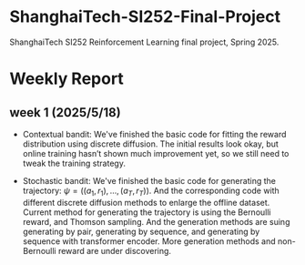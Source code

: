 # ShanghaiTech-SI252-Final-Project
ShanghaiTech SI252 Reinforcement Learning final project, Spring 2025.

# Weekly Report

## week 1 (2025/5/18)
- Contextual bandit: We've finished the basic code for fitting the reward distribution using discrete diffusion. The initial results look okay, but online training hasn’t shown much improvement yet, so we still need to tweak the training strategy.

- Stochastic bandit: We've finished the basic code for generating the trajectory: $\psi=((a_1,r_1),\dots,(a_T,r_T))$. And the corresponding code with different discrete diffusion methods to enlarge the offline dataset. Current method for generating the trajectory is using the Bernoulli reward, and Thomson sampling. And the generation methods are suing generating by pair, generating by sequence, and generating by sequence with transformer encoder. More generation methods and non-Bernoulli reward are under discovering.